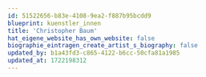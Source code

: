 ```yaml
---
id: 51522656-b83e-4108-9ea2-f887b95bcdd9
blueprint: kuenstler_innen
title: 'Christopher Baum'
hat_eigene_website_has_own_website: false
biographie_eintragen_create_artist_s_biography: false
updated_by: b1a43fd3-c865-4122-b6cc-50cfa81a1985
updated_at: 1722198312
---
```

